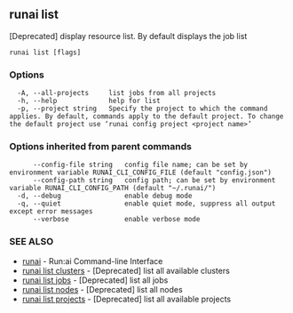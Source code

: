## runai list

[Deprecated] display resource list. By default displays the job list

```
runai list [flags]
```

### Options

```
  -A, --all-projects     list jobs from all projects
  -h, --help             help for list
  -p, --project string   Specify the project to which the command applies. By default, commands apply to the default project. To change the default project use ‘runai config project <project name>’
```

### Options inherited from parent commands

```
      --config-file string   config file name; can be set by environment variable RUNAI_CLI_CONFIG_FILE (default "config.json")
      --config-path string   config path; can be set by environment variable RUNAI_CLI_CONFIG_PATH (default "~/.runai/")
  -d, --debug                enable debug mode
  -q, --quiet                enable quiet mode, suppress all output except error messages
      --verbose              enable verbose mode
```

### SEE ALSO

* [runai](runai.md)	 - Run:ai Command-line Interface
* [runai list clusters](runai_list_clusters.md)	 - [Deprecated] list all available clusters
* [runai list jobs](runai_list_jobs.md)	 - [Deprecated] list all jobs
* [runai list nodes](runai_list_nodes.md)	 - [Deprecated] list all nodes
* [runai list projects](runai_list_projects.md)	 - [Deprecated] list all available projects

